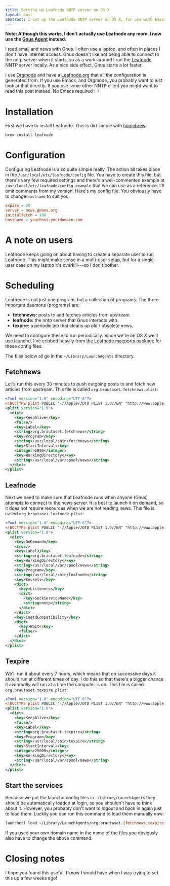 ```yaml
---
title: Setting up Leafnode NNTP server on OS X
layout: post
abstract: I set up the Leafnode NNTP server on OS X, for use with Emacs and the  Gnus newsreader.
---
```


**Note: Although this works, I don't actually use Leafnode any more. I now use the [Gnus Agent](https://www.gnu.org/software/emacs/manual/html_node/gnus/Agent-Basics.html) instead.**

I read email and news with Gnus. I often use a laptop, and often in places I
don't have internet access. Gnus doesn't like not being able to connect to the
nntp server when it starts, so as a work-around I run the
[Leafnode](http://leafnode.sourceforge.net) NNTP server locally. As a nice
side effect, Gnus starts a lot faster.

I use [Orgmode](http://orgmode.org) and have a
[Leafnode.org](https://github.com/stig/dot-files/blob/master/Leafnode.org)
that all the configuration is generated from. If you use Emacs, and Orgmode,
you probably want to just look at that directly. If you use some other NNTP
client you might want to read this post instead. No Emacs required :-)

# Installation

First we have to install Leafnode. This is dirt simple with
[homebrew](http://brew.sh):

```sh
brew install leafnode
```

# Configuration

Configuring Leafnode is also quite simple really. The action all takes place
in the `/usr/local/etc/leafnode/config` file. You have to create this file,
but there's very few required settings and there's a well-commented example at
`/usr/local/etc/leafnode/config.example` that we can use as a reference. I'll
omit comments from my version. Here's my config file. You obviously have to
change `hostname` to suit you.

```conf
expire = 20
server = news.gmane.org
initialfetch = 100
hostname = yourhost.yourdomain.com
```

# A note on users

Leafnode keeps going on about having to create a separate user to run
Leafnode. This might make sense in a multi-user setup, but for a single-user
case on my laptop it's overkill---so I don't bother. 


# Scheduling

Leafnode is not just one program, but a collection of programs. The three
important daemons (programs) are:

- **fetchnews:** posts to and fetches articles from upstream.
- **leafnode:** the nntp server that Gnus interacts with.
- **texpire:** a periodic job that cleans up old / obsolete news.

We need to configure these to run periodically. Since we're on OS X we'll use
launchd. I've cribbed heavily from
[the Leafnode macports package](https://trac.macports.org/browser/trunk/dports/news/leafnode/files)
for these config files.

The files below all go in the `~/Library/LaunchAgents` directory.

## Fetchnews

Let's run this every 30 minutes to push outgoing posts to and fetch new
articles from upstream. This file is called `org.brautaset.fetchnews.plist`:

```xml
<?xml version="1.0" encoding="UTF-8"?>
<!DOCTYPE plist PUBLIC "-//Apple//DTD PLIST 1.0//EN" "http://www.apple.com/DTDs/PropertyList-1.0.dtd">
<plist version="1.0">
  <dict>
    <key>KeepAlive</key>
    <false/>
    <key>Label</key>
    <string>org.brautaset.fetchnews</string>
    <key>Program</key>
    <string>/usr/local/sbin/fetchnews</string>
    <key>StartInterval</key>
    <integer>1800</integer>
    <key>WorkingDirectory</key>
    <string>/usr/local/var/spool/news</string>
  </dict>
</plist>
```

## Leafnode

Next we need to make sure that Leafnode runs when anyone (Gnus) attempts to
connect to the news server. It is best to launch it on demand, so it does not
require resources when we are not reading news. This file is called
`org.brautaset.leafnode.plist`:

```xml
<?xml version="1.0" encoding="UTF-8"?>
<!DOCTYPE plist PUBLIC "-//Apple//DTD PLIST 1.0//EN" "http://www.apple.com/DTDs/PropertyList-1.0.dtd">
<plist version="1.0">
  <dict>
    <key>OnDemand</key>
    <true/>
    <key>Label</key>
    <string>org.brautaset.leafnode</string>
    <key>WorkingDirectory</key>
    <string>/usr/local/var/spool/news</string>
    <key>Program</key>
    <string>/usr/local/sbin/leafnode</string>
    <key>Sockets</key>
    <dict>
      <key>Listeners</key>
      <dict>
        <key>SockServiceName</key>
        <string>nntp</string>
      </dict>
    </dict>
    <key>inetdCompatibility</key>
    <dict>
      <key>Wait</key>
      <false/>
    </dict>
  </dict>
</plist>
```

## Texpire

We'll run it about every 7 hours, which means that on successive days it
should run at different times of day. I do this so that there's a bigger
chance it *eventually* will run at a time the computer is on. This file is
called `org.brautaset.texpire.plist`:

```xml
<?xml version="1.0" encoding="UTF-8"?>
<!DOCTYPE plist PUBLIC "-//Apple//DTD PLIST 1.0//EN" "http://www.apple.com/DTDs/PropertyList-1.0.dtd">
<plist version="1.0">
  <dict>
    <key>KeepAlive</key>
    <false/>
    <key>Label</key>
    <string>org.brautaset.texpire</string>
    <key>Program</key>
    <string>/usr/local/sbin/texpire</string>
    <key>StartInterval</key>
    <integer>25000</integer>
    <key>WorkingDirectory</key>
    <string>/usr/local/var/spool/news</string>
  </dict>
</plist>
```

## Start the services

Because we put the launchd config files in `~/Library/LaunchAgents` they
should be automatically loaded at login, so you shouldn't have to think
about it. However, you probably don't want to logout and back in again just
to load them. Luckily you can run this command to load them manually now:

```sh
launchctl load ~/Library/LaunchAgents/org.brautaset.{fetchnews,texpire,leafnode}.plist
```

If you used your own domain name in the name of the files you obviously also
have to change the above command.

# Closing notes

I hope you found this useful. I know I would have when I was trying to set
this up a few weeks ago!

